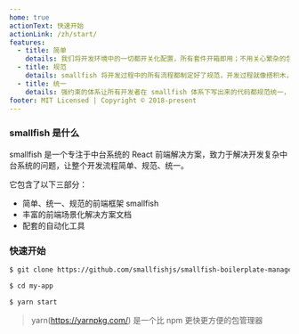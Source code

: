 ```yaml
---
home: true
actionText: 快速开始
actionLink: /zh/start/
features:
  - title: 简单
    details: 我们将开发环境中的一切都开关化配置，所有套件开箱即用；不用关心繁杂的包依赖升级问题，只需要关心 smallfish 一个版本；
  - title: 规范
    details: smallfish 将开发过程中的所有流程都制定好了规范，开发过程就像搭积木，让你的精力百分百聚焦到业务逻辑中；
  - title: 统一
    details: 强约束的体系让所有开发者在 smallfish 体系下写出来的代码都规范统一，极大减轻后续维护成本；
footer: MIT Licensed | Copyright © 2018-present
---
```


### smallfish 是什么

smallfish 是一个专注于中台系统的 React 前端解决方案，致力于解决开发复杂中台系统的问题，让整个开发流程简单、规范、统一。

它包含了以下三部分：

- 简单、统一、规范的前端框架 smallfish
- 丰富的前端场景化解决方案文档
- 配套的自动化工具

### 快速开始

```bash
$ git clone https://github.com/smallfishjs/smallfish-boilerplate-management-system.git my-app

$ cd my-app

$ yarn start
```

> yarn(https://yarnpkg.com/) 是一个比 npm 更快更方便的包管理器
